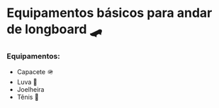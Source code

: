 # Equipamentos básicos para andar de longboard 🛹

### Equipamentos:

- Capacete 🪖
- Luva 🧤
- Joelheira 
- Tênis 👟

